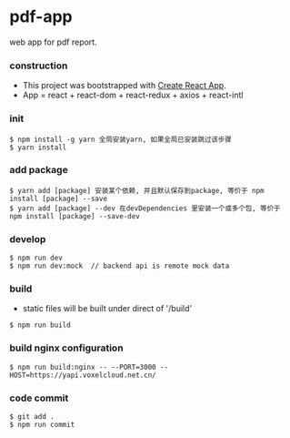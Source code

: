 # pdf-app

web app for pdf report.

### construction

* This project was bootstrapped with [Create React App](https://github.com/facebook/create-react-app).
* App = react + react-dom + react-redux + axios + react-intl

### init 

``` 
$ npm install -g yarn 全局安装yarn, 如果全局已安装跳过该步骤
$ yarn install
```

### add package

``` 
$ yarn add [package] 安装某个依赖, 并且默认保存到package, 等价于 npm install [package] --save
$ yarn add [package] --dev 在devDependencies 里安装一个或多个包, 等价于 npm install [package] --save-dev
```

### develop

``` 
$ npm run dev
$ npm run dev:mock  // backend api is remote mock data
```

### build

* static files will be built under direct of '/build'

``` 
$ npm run build
```

### build nginx configuration


``` 
$ npm run build:nginx -- --PORT=3000 --HOST=https://yapi.voxelcloud.net.cn/
```

### code commit

``` 
$ git add .
$ npm run commit
```
